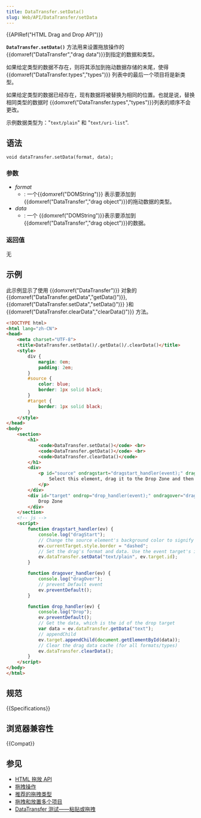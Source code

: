 ```yaml
---
title: DataTransfer.setData()
slug: Web/API/DataTransfer/setData
---
```

{{APIRef("HTML Drag and Drop API")}}

**`DataTransfer.setData()`** 方法用来设置拖放操作的{{domxref("DataTransfer","drag data")}}到指定的数据和类型。

如果给定类型的数据不存在，则将其添加到拖动数据存储的末尾，使得 {{domxref("DataTransfer.types","types")}} 列表中的最后一个项目将是新类型。

如果给定类型的数据已经存在，现有数据将被替换为相同的位置。也就是说，替换相同类型的数据时 {{domxref("DataTransfer.types","types")}}列表的顺序不会更改。

示例数据类型为："`text/plain`" 和 "`text/uri-list`".

## 语法

```
void dataTransfer.setData(format, data);
```

### 参数

- _format_
  - : 一个{{domxref("DOMString")}} 表示要添加到 {{domxref("DataTransfer","drag object")}}的拖动数据的类型。
- _data_
  - : 一个 {{domxref("DOMString")}}表示要添加到 {{domxref("DataTransfer","drag object")}}的数据。

### 返回值

无

## 示例

此示例显示了使用 {{domxref("DataTransfer")}} 对象的 {{domxref("DataTransfer.getData","getData()")}}, {{domxref("DataTransfer.setData","setData()")}} }和{{domxref("DataTransfer.clearData","clearData()")}} 方法。

```html
<!DOCTYPE html>
<html lang="zh-CN">
<head>
    <meta charset="UTF-8">
    <title>DataTransfer.setData()/.getData()/.clearData()</title>
    <style>
        div {
            margin: 0em;
            padding: 2em;
        }
        #source {
            color: blue;
            border: 1px solid black;
        }
        #target {
            border: 1px solid black;
        }
    </style>
</head>
<body>
    <section>
        <h1>
            <code>DataTransfer.setData()</code> <br>
            <code>DataTransfer.getData()</code> <br>
            <code>DataTransfer.clearData()</code>
        </h1>
        <div>
            <p id="source" ondragstart="dragstart_handler(event);" draggable="true">
                Select this element, drag it to the Drop Zone and then release the selection to move the element.
            </p>
        </div>
        <div id="target" ondrop="drop_handler(event);" ondragover="dragover_handler(event);">
            Drop Zone
        </div>
    </section>
    <!-- js -->
    <script>
        function dragstart_handler(ev) {
            console.log("dragStart");
            // Change the source element's background color to signify drag has started
            ev.currentTarget.style.border = "dashed";
            // Set the drag's format and data. Use the event target's id for the data
            ev.dataTransfer.setData("text/plain", ev.target.id);
        }

        function dragover_handler(ev) {
            console.log("dragOver");
            // prevent Default event
            ev.preventDefault();
        }

        function drop_handler(ev) {
            console.log("Drop");
            ev.preventDefault();
            // Get the data, which is the id of the drop target
            var data = ev.dataTransfer.getData("text");
            // appendChild
            ev.target.appendChild(document.getElementById(data));
            // Clear the drag data cache (for all formats/types)
            ev.dataTransfer.clearData();
        }
    </script>
</body>
</html>
```

## 规范

{{Specifications}}

## 浏览器兼容性

{{Compat}}

## 参见

- [HTML 拖放 API](/zh-CN/docs/Web/API/HTML_Drag_and_Drop_API)
- [拖拽操作](/zh-CN/docs/Web/API/HTML_Drag_and_Drop_API/Drag_operations)
- [推荐的拖拽类型](/zh-CN/docs/Web/API/HTML_Drag_and_Drop_API/Recommended_drag_types)
- [拖拽和放置多个项目](/zh-CN/docs/Web/API/HTML_Drag_and_Drop_API/Multiple_items)
- [DataTransfer 测试——粘贴或拖拽](https://codepen.io/tech_query/pen/MqGgap)
